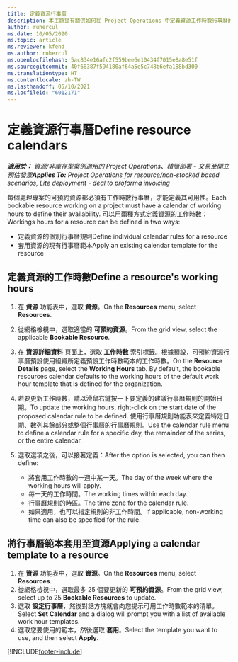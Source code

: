 ```yaml
---
title: 定義資源行事曆
description: 本主題提有關供如何在 Project Operations 中定義資源工作時數行事曆的資訊。
author: ruhercul
ms.date: 10/05/2020
ms.topic: article
ms.reviewer: kfend
ms.author: ruhercul
ms.openlocfilehash: 5ac834e16afc2f559bee6e10434f7015e8a8e51f
ms.sourcegitcommit: 40f68387f594180af64a5e5c748b6efa188bd300
ms.translationtype: HT
ms.contentlocale: zh-TW
ms.lasthandoff: 05/10/2021
ms.locfileid: "6012171"
---
```

# <a name="define-resource-calendars"></a><span data-ttu-id="9b18f-103">定義資源行事曆</span><span class="sxs-lookup"><span data-stu-id="9b18f-103">Define resource calendars</span></span>

<span data-ttu-id="9b18f-104">_**適用於：** 資源/非庫存型案例適用的 Project Operations、精簡部署 - 交易至開立預估發票_</span><span class="sxs-lookup"><span data-stu-id="9b18f-104">_**Applies To:** Project Operations for resource/non-stocked based scenarios, Lite deployment - deal to proforma invoicing_</span></span>

<span data-ttu-id="9b18f-105">每個處理專案的可預約資源都必須有工作時數行事曆，才能定義其可用性。</span><span class="sxs-lookup"><span data-stu-id="9b18f-105">Each bookable resource working on a project must have a calendar of working hours to define their availability.</span></span> <span data-ttu-id="9b18f-106">可以用兩種方式定義資源的工作時數：</span><span class="sxs-lookup"><span data-stu-id="9b18f-106">Workings hours for a resource can be defined in two ways:</span></span> 

   - <span data-ttu-id="9b18f-107">定義資源的個別行事曆規則</span><span class="sxs-lookup"><span data-stu-id="9b18f-107">Define individual calendar rules for a resource</span></span>
   - <span data-ttu-id="9b18f-108">套用資源的現有行事曆範本</span><span class="sxs-lookup"><span data-stu-id="9b18f-108">Apply an existing calendar template for the resource</span></span>

## <a name="define-a-resources-working-hours"></a><span data-ttu-id="9b18f-109">定義資源的工作時數</span><span class="sxs-lookup"><span data-stu-id="9b18f-109">Define a resource's working hours</span></span>

1. <span data-ttu-id="9b18f-110">在 **資源** 功能表中，選取 **資源**。</span><span class="sxs-lookup"><span data-stu-id="9b18f-110">On the **Resources** menu, select **Resources**.</span></span>
2. <span data-ttu-id="9b18f-111">從網格檢視中，選取適當的 **可預約資源**。</span><span class="sxs-lookup"><span data-stu-id="9b18f-111">From the grid view, select the applicable **Bookable Resource**.</span></span>
3. <span data-ttu-id="9b18f-112">在 **資源詳細資料** 頁面上，選取 **工作時數** 索引標籤。根據預設，可預約資源行事曆預設使用組織所定義預設工作時數範本的工作時數。</span><span class="sxs-lookup"><span data-stu-id="9b18f-112">On the **Resource Details** page, select the **Working Hours** tab. By default, the bookable resources calendar defaults to the working hours of the default work hour template that is defined for the organization.</span></span>
4. <span data-ttu-id="9b18f-113">若要更新工作時數，請以滑鼠右鍵按一下要定義的建議行事曆規則的開始日期。</span><span class="sxs-lookup"><span data-stu-id="9b18f-113">To update the working hours, right-click on the start date of the proposed calendar rule to be defined.</span></span> <span data-ttu-id="9b18f-114">使用行事曆規則功能表來定義特定日期、數列其餘部分或整個行事曆的行事曆規則。</span><span class="sxs-lookup"><span data-stu-id="9b18f-114">Use the calendar rule menu to define a calendar rule for a specific day, the remainder of the series, or the entire calendar.</span></span>
5. <span data-ttu-id="9b18f-115">選取選項之後，可以接著定義：</span><span class="sxs-lookup"><span data-stu-id="9b18f-115">After the option is selected, you can then define:</span></span>

    - <span data-ttu-id="9b18f-116">將套用工作時數的一週中某一天。</span><span class="sxs-lookup"><span data-stu-id="9b18f-116">The day of the week where the working hours will apply.</span></span>
    - <span data-ttu-id="9b18f-117">每一天的工作時間。</span><span class="sxs-lookup"><span data-stu-id="9b18f-117">The working times within each day.</span></span>
    - <span data-ttu-id="9b18f-118">行事曆規則的時區。</span><span class="sxs-lookup"><span data-stu-id="9b18f-118">The time zone for the calendar rule.</span></span>
    - <span data-ttu-id="9b18f-119">如果適用，也可以指定規則的非工作時間。</span><span class="sxs-lookup"><span data-stu-id="9b18f-119">If applicable, non-working time can also be specified for the rule.</span></span>

## <a name="applying-a-calendar-template-to-a-resource"></a><span data-ttu-id="9b18f-120">將行事曆範本套用至資源</span><span class="sxs-lookup"><span data-stu-id="9b18f-120">Applying a calendar template to a resource</span></span>

1. <span data-ttu-id="9b18f-121">在 **資源** 功能表中，選取 **資源**。</span><span class="sxs-lookup"><span data-stu-id="9b18f-121">On the **Resources** menu, select **Resources**.</span></span>
2. <span data-ttu-id="9b18f-122">從網格檢視中，選取最多 25 個要更新的 **可預約資源**。</span><span class="sxs-lookup"><span data-stu-id="9b18f-122">From the grid view, select up to 25 **Bookable Resources** to update.</span></span>
3. <span data-ttu-id="9b18f-123">選取 **設定行事曆**，然後對話方塊就會向您提示可用工作時數範本的清單。</span><span class="sxs-lookup"><span data-stu-id="9b18f-123">Select **Set Calendar** and a dialog will prompt you with a list of available work hour templates.</span></span>
4. <span data-ttu-id="9b18f-124">選取您要使用的範本，然後選取 **套用**。</span><span class="sxs-lookup"><span data-stu-id="9b18f-124">Select the template you want to use, and then select **Apply**.</span></span>


[!INCLUDE[footer-include](../includes/footer-banner.md)]